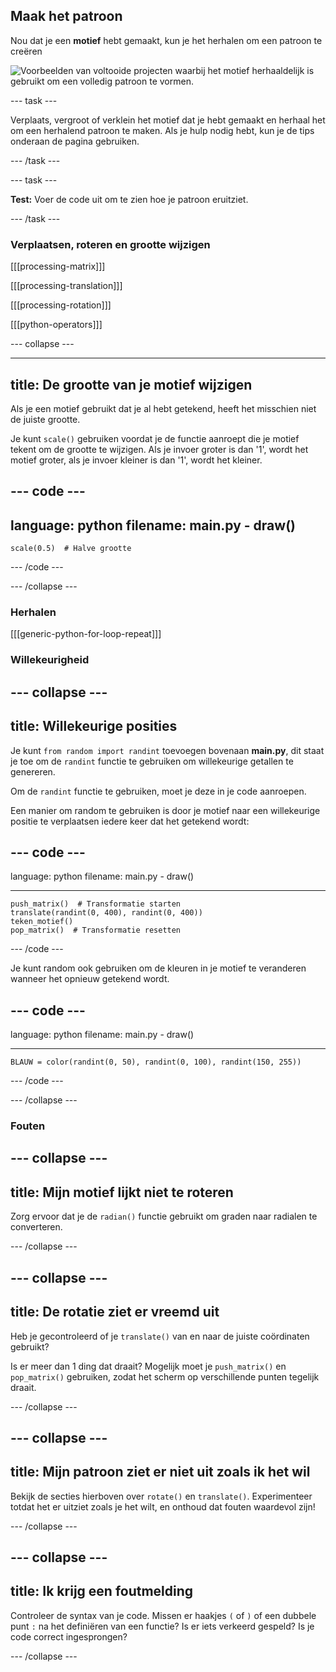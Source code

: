 ## Maak het patroon

Nou dat je een **motief** hebt gemaakt, kun je het herhalen om een patroon te creëren

![Voorbeelden van voltooide projecten waarbij het motief herhaaldelijk is gebruikt om een volledig patroon te vormen.](images/second.gif)


--- task ---

Verplaats, vergroot of verklein het motief dat je hebt gemaakt en herhaal het om een herhalend patroon te maken. Als je hulp nodig hebt, kun je de tips onderaan de pagina gebruiken.

--- /task ---


--- task ---

**Test:** Voer de code uit om te zien hoe je patroon eruitziet.

--- /task ---




### Verplaatsen, roteren en grootte wijzigen

[[[processing-matrix]]]

[[[processing-translation]]]

[[[processing-rotation]]]

[[[python-operators]]]

--- collapse ---

---
title: De grootte van je motief wijzigen
---

Als je een motief gebruikt dat je al hebt getekend, heeft het misschien niet de juiste grootte.

Je kunt `scale()` gebruiken voordat je de functie aanroept die je motief tekent om de grootte te wijzigen. Als je invoer groter is dan '1', wordt het motief groter, als je invoer kleiner is dan '1', wordt het kleiner.

--- code ---
---
language: python
filename: main.py - draw()
---

    scale(0.5)  # Halve grootte

--- /code ---

--- /collapse ---

### Herhalen

[[[generic-python-for-loop-repeat]]]

### Willekeurigheid

--- collapse ---
---
title: Willekeurige posities
---

Je kunt `from random import randint` toevoegen bovenaan **main.py**, dit staat je toe om de `randint` functie te gebruiken om willekeurige getallen te genereren.

Om de `randint` functie te gebruiken, moet je deze in je code aanroepen.

Een manier om random te gebruiken is door je motief naar een willekeurige positie te verplaatsen iedere keer dat het getekend wordt:

--- code ---
---
language: python
filename: main.py - draw()

---

    push_matrix()  # Transformatie starten
    translate(randint(0, 400), randint(0, 400))
    teken_motief()
    pop_matrix()  # Transformatie resetten

--- /code ---

Je kunt random ook gebruiken om de kleuren in je motief te veranderen wanneer het opnieuw getekend wordt.

--- code ---
---
language: python
filename: main.py - draw()

---

    BLAUW = color(randint(0, 50), randint(0, 100), randint(150, 255))

--- /code ---

--- /collapse ---

### Fouten

--- collapse ---
---
title: Mijn motief lijkt niet te roteren
---

Zorg ervoor dat je de `radian()` functie gebruikt om graden naar radialen te converteren.

--- /collapse ---

--- collapse ---
---
title: De rotatie ziet er vreemd uit
---

Heb je gecontroleerd of je `translate()` van en naar de juiste coördinaten gebruikt?

Is er meer dan 1 ding dat draait? Mogelijk moet je `push_matrix()` en `pop_matrix()` gebruiken, zodat het scherm op verschillende punten tegelijk draait.

--- /collapse ---

--- collapse ---
---
title: Mijn patroon ziet er niet uit zoals ik het wil
---

Bekijk de secties hierboven over `rotate()` en `translate()`. Experimenteer totdat het er uitziet zoals je het wilt, en onthoud dat fouten waardevol zijn!

--- /collapse ---

--- collapse ---
---
title: Ik krijg een foutmelding
---

Controleer de syntax van je code. Missen er haakjes `(` of `)` of een dubbele punt `:` na het definiëren van een functie? Is er iets verkeerd gespeld? Is je code correct ingesprongen?

--- /collapse ---

